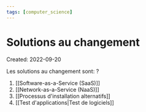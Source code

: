 ```yaml
---
tags: [computer_science] 
---
```

# Solutions au changement
Created: 2022-09-20

Les solutions au changement sont:
?
1. [[Software-as-a-Service (SaaS)]]
2. [[Network-as-a-Service (NaaS)]]
3. [[Processus d'installation alternatifs]]
4. [[Test d'applications|Test de logiciels]]
<!--SR:!2024-04-28,25,130-->